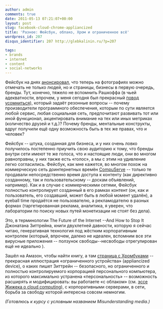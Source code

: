 ```yaml
---
author: admin
comments: true
date: 2011-05-13 07:21:07+00:00
layout: post
slug: facebook-cloud-chrome-appliancized
title: 'Разное: Фейсбук, облако, Хром и ограниченное всё'
wordpress_id: 207
disqus_identifier: 207 http://glebkalinin.ru/?p=207

tags:
- brands
- internet
- content
- social-networks
---
```


Фейсбук на днях [анонсировал](https://www.facebook.com/notes/facebook-pages/feature-launch-photo-tagging-for-pages/10150168953654822), что теперь на фотографиях можно отмечать не только людей, но и страницы, бизнесы в первую очередь, бренды. Тут, конечно, тяжело не вспомнить Рашкоффа (в чьей адекватности, впрочем, у меня сегодня был прекрасный [повод усомниться](http://www.youtube.com/watch?v=JFVz6TXSN0U)), который задаёт резонные вопросы -- почему производители программного обеспечения, которым по сути является любой сервис, любая социальная сеть, предпочитают развивать тот или иной функционал, акцентировать внимание на тех или иных метриках (количество друзей и т.д.)? Почему бренды, ментальные конструкты, вдруг получили ещё одну возможность быть в тех же правах, что и человек? 

<!-- more -->



Фейсбук -- штука, созданная для бизнеса, и у них очень ловко получилось постепенно приучить свою аудиторию к тому, что бренды внутри сети имеют те же голоса, что и настоящие люди, они во многом равноправны, у них также есть «голос», а мы с этим на удивление легко согласились. Фейсбук, как мне кажется, во многом похож на коммерческую сеть доинтернетных времён [CompuServe](http://en.wikipedia.org/wiki/CompuServe) -- только те продавали непосредственно время доступа к контенту (как директивно созданному, так и пользовательскому -- доскам объявлений, например). Как и в случае с коммерческими сетями, Фейсбук полностью контролирует созданный в его рамках контент (он, как и пользователь, его создавший, может быть в любой момент удалён), а eyeball time продаётся не пользователю, а рекламодателю в разных формах (таргетированная реклама, аналитика, я уверен, что лаборатории по поиску новых путей монетизации не стоят без дела). 

Это, в терминологии The Future of the Internet­­ --And How to Stop It Джонатана Зиттрейна, книги двухлетней давности, которую я сейчас читаю, генеративная технология под жёстким корпоративным контролем (который, впрочем, далеко не идеален, вспомним все эти вирусные приложения -- ползунок свободы--несвободы отрегулирован ещё не идеально ).

Зашёл на Амазон, чтобы найти книгу, а там [страница c Хромбуками](http://www.amazon.com/gp/browse.html?node=2858603011#site=884669) -- прекрасная иллюстрация «ограниченного устройства» (appliancized device), о каких пишет Зиттрейн -- безопасного, но ограниченного и полностью контролируемого корпорацией персонального компьютера, из которого максимально устранена «персональность» -- возможность расширять и модифицировать: вы работаете «с облаком» (см. [эссе Жижека о cloud computing](http://www.insidehighered.com/views/2011/05/02/slavoj_zizek_essay_on_cloud_computing_and_privacy)), с корпоративными серверами, в сети, борьба за свободу которой интересна совсем немногим.

_(Готовлюсь к курсу с условным названием Misunderstanding media.)_
